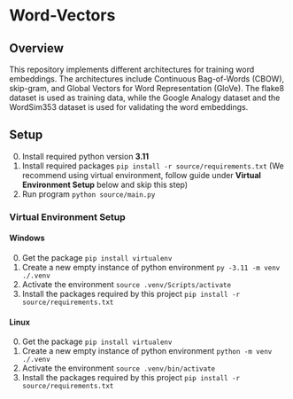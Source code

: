 # Word-Vectors

## Overview
This repository implements different architectures for training word embeddings. The architectures include Continuous Bag-of-Words (CBOW), skip-gram, and Global Vectors for Word Representation (GloVe). The flake8 dataset is used as training data, while the Google Analogy dataset and the WordSim353 dataset is used for validating the word embeddings.

## Setup
0. Install required python version **3.11**
1. Install required packages `pip install -r source/requirements.txt` (We recommend using virtual environment, follow guide under **Virtual Environment Setup** below and skip this step)
2. Run program `python source/main.py`

### Virtual Environment Setup
#### Windows
0. Get the package `pip install virtualenv`
1. Create a new empty instance of python environment `py -3.11 -m venv ./.venv`
2. Activate the environment `source .venv/Scripts/activate`
3. Install the packages required by this project `pip install -r source/requirements.txt`

#### Linux
0. Get the package `pip install virtualenv`
1. Create a new empty instance of python environment `python -m venv ./.venv`
2. Activate the environment `source .venv/bin/activate`
3. Install the packages required by this project `pip install -r source/requirements.txt`
